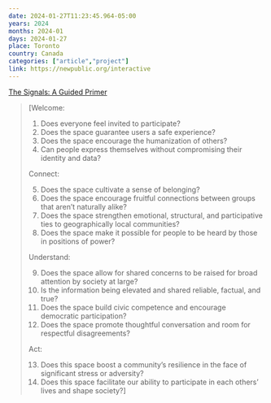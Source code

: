 ```yaml
---
date: 2024-01-27T11:23:45.964-05:00
years: 2024
months: 2024-01
days: 2024-01-27
place: Toronto
country: Canada
categories: ["article","project"]
link: https://newpublic.org/interactive
---
```

[The Signals: A Guided Primer](https://newpublic.org/interactive)

> [Welcome:
> 
> 1. Does everyone feel invited to participate?
> 2. Does the space guarantee users a safe experience?
> 3. Does the space encourage the humanization of others?
> 4. Can people express themselves without compromising their identity and data?
>
> Connect:
>
> 5. Does the space cultivate a sense of belonging?
> 6. Does the space encourage fruitful connections between groups that aren’t naturally alike?
> 7. Does the space strengthen emotional, structural, and participative ties to geographically local communities?
> 8. Does the space make it possible for people to be heard by those in positions of power?
>
> Understand:
> 
> 9. Does the space allow for shared concerns to be raised for broad attention by society at large?
> 10. Is the information being elevated and shared reliable, factual, and true?
> 11. Does the space build civic competence and encourage democratic participation?
> 12. Does the space promote thoughtful conversation and room for respectful disagreements?
>
> Act:
> 
> 13. Does this space boost a community’s resilience in the face of significant stress or adversity?
> 14. Does this space facilitate our ability to participate in each others’ lives and shape society?]
